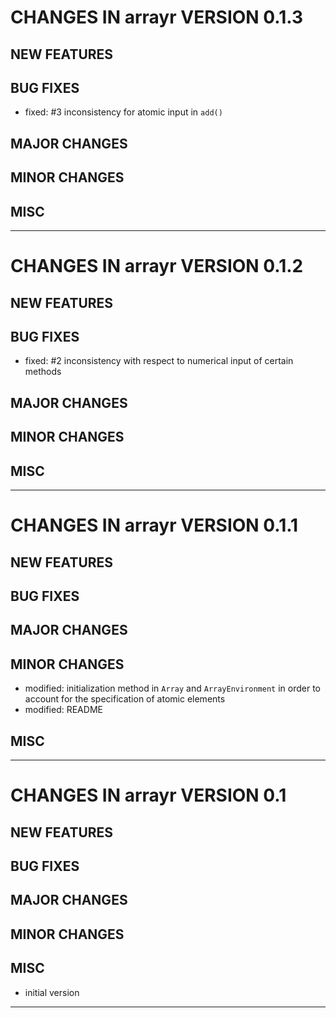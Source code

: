 # CHANGES IN arrayr VERSION 0.1.3

## NEW FEATURES

## BUG FIXES

- fixed: #3
  inconsistency for atomic input in `add()`

## MAJOR CHANGES

## MINOR CHANGES

## MISC

-----

# CHANGES IN arrayr VERSION 0.1.2

## NEW FEATURES

## BUG FIXES

- fixed: #2
  inconsistency with respect to numerical input of certain methods

## MAJOR CHANGES

## MINOR CHANGES

## MISC

-----

# CHANGES IN arrayr VERSION 0.1.1

## NEW FEATURES

## BUG FIXES

## MAJOR CHANGES

## MINOR CHANGES

- modified: initialization method in `Array` and `ArrayEnvironment` in order to account for the specification of atomic elements
- modified: README

## MISC

-----

# CHANGES IN arrayr VERSION 0.1

## NEW FEATURES

## BUG FIXES

## MAJOR CHANGES

## MINOR CHANGES

## MISC

- initial version

-----


